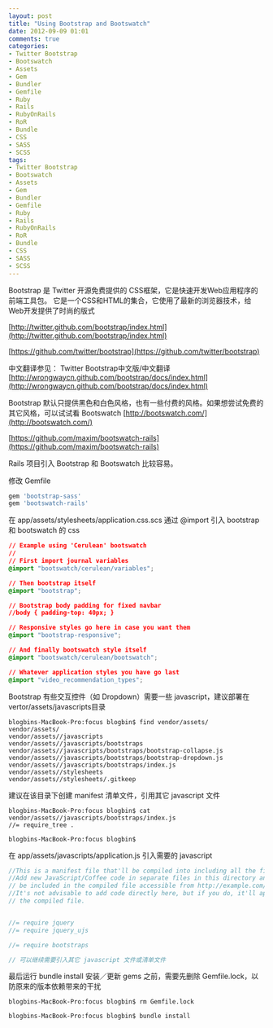 ```yaml
---
layout: post
title: "Using Bootstrap and Bootswatch"
date: 2012-09-09 01:01
comments: true
categories: 
- Twitter Bootstrap
- Bootswatch
- Assets
- Gem
- Bundler
- Gemfile
- Ruby
- Rails
- RubyOnRails
- RoR
- Bundle
- CSS
- SASS
- SCSS
tags: 
- Twitter Bootstrap
- Bootswatch
- Assets
- Gem
- Bundler
- Gemfile
- Ruby
- Rails
- RubyOnRails
- RoR
- Bundle
- CSS
- SASS
- SCSS
---
```


Bootstrap 是 Twitter 开源免费提供的 CSS框架，它是快速开发Web应用程序的前端工具包。
它是一个CSS和HTML的集合，它使用了最新的浏览器技术，给Web开发提供了时尚的版式

[http://twitter.github.com/bootstrap/index.html](http://twitter.github.com/bootstrap/index.html)

[https://github.com/twitter/bootstrap](https://github.com/twitter/bootstrap)

中文翻译参见：
Twitter Bootstrap中文版/中文翻译 
[http://wrongwaycn.github.com/bootstrap/docs/index.html](http://wrongwaycn.github.com/bootstrap/docs/index.html)

Bootstrap 默认只提供黑色和白色风格，也有一些付费的风格。如果想尝试免费的其它风格，可以试试看 Bootswatch
[http://bootswatch.com/](http://bootswatch.com/)

[https://github.com/maxim/bootswatch-rails](https://github.com/maxim/bootswatch-rails)

Rails 项目引入 Bootstrap 和 Bootswatch 比较容易。

修改 Gemfile
``` ruby Gemfile
gem 'bootstrap-sass'
gem 'bootswatch-rails'
```

在 app/assets/stylesheets/application.css.scs 通过 @import 引入 bootstrap 和 bootswatch 的 css

``` css app/assets/stylesheets/application.css.scss
// Example using 'Cerulean' bootswatch
//
// First import journal variables
@import "bootswatch/cerulean/variables";

// Then bootstrap itself
@import "bootstrap";

// Bootstrap body padding for fixed navbar
//body { padding-top: 40px; }

// Responsive styles go here in case you want them
@import "bootstrap-responsive";

// And finally bootswatch style itself
@import "bootswatch/cerulean/bootswatch";

// Whatever application styles you have go last
@import "video_recommendation_types";
```


Bootstrap 有些交互控件（如 Dropdown）需要一些 javascript，建议部署在 vertor/assets/javascripts目录
```
blogbins-MacBook-Pro:focus blogbin$ find vendor/assets/
vendor/assets/
vendor/assets//javascripts
vendor/assets//javascripts/bootstraps
vendor/assets//javascripts/bootstraps/bootstrap-collapse.js
vendor/assets//javascripts/bootstraps/bootstrap-dropdown.js
vendor/assets//javascripts/bootstraps/index.js
vendor/assets//stylesheets
vendor/assets//stylesheets/.gitkeep
```

建议在该目录下创建 manifest 清单文件，引用其它 javascript 文件

```
blogbins-MacBook-Pro:focus blogbin$ cat vendor/assets//javascripts/bootstraps/index.js
//= require_tree .

blogbins-MacBook-Pro:focus blogbin$ 
```

在 app/assets/javascripts/application.js 引入需要的 javascript
``` javascript app/assets/javascripts/application.js
//This is a manifest file that'll be compiled into including all the files listed below.
//Add new JavaScript/Coffee code in separate files in this directory and they'll automatically
// be included in the compiled file accessible from http://example.com/assets/application.js
//It's not advisable to add code directly here, but if you do, it'll appear at the bottom of the
// the compiled file.


//= require jquery
//= require jquery_ujs

//= require bootstraps

// 可以继续需要引入其它 javascript 文件或清单文件
```

最后运行 bundle install 安装／更新 gems 之前，需要先删除 Gemfile.lock，以防原来的版本依赖带来的干扰
```
blogbins-MacBook-Pro:focus blogbin$ rm Gemfile.lock

blogbins-MacBook-Pro:focus blogbin$ bundle install
```




